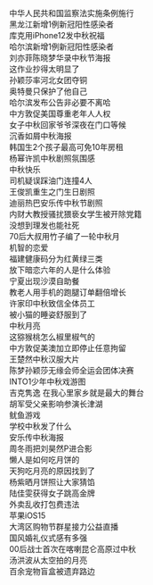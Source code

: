 中华人民共和国监察法实施条例施行  
黑龙江新增1例新冠阳性感染者  
库克用iPhone12发中秋祝福  
哈尔滨新增1例新冠阳性感染者  
刘亦菲陈晓梦华录中秋节海报  
这作业抄得太明显了  
孙颖莎率河北女团夺铜  
奥特曼只保护了他自己  
哈尔滨发布公告非必要不离哈  
中方敦促美国尊重老年人人权  
女子中秋回家爷爷深夜在门口等候  
沉香如屑中秋海报  
韩国生2个孩子最高可免10年房租  
杨幂许凯中秋剧照氛围感  
中秋快乐  
司机疑误踩油门连撞4人  
王俊凯重生之门生日剧照  
迪丽热巴安乐传中秋节剧照  
内财大教授骚扰猥亵女学生被开除党籍  
没想到理发也能社死  
70后大叔用竹子编了一轮中秋月  
机智的恋爱  
福建健康码分为红黄绿三类  
放下暗恋六年的人是什么体验  
宁夏出现沙漠自助餐  
教老人用手机的跑腿订单翻倍增长  
许家印中秋致信全体员工  
被小猫的睡姿舒服到了  
中秋月亮  
这猕猴桃怎么椒里椒气的  
中方敦促美澳加立即停止任意拘留  
王楚然中秋汉服大片  
陈梦孙颖莎无缘会师全运会团体决赛  
INTO1少年中秋戏游图  
吉克隽逸 在我心里家乡就是最大的舞台  
胡军受父亲影响参演长津湖  
鱿鱼游戏  
学校中秋发了什么  
安乐传中秋海报  
周冬雨把刘昊然P进合影  
懒人是如何吃月饼的  
天狗吃月亮的原因找到了  
杨紫晒月饼照让大家猜馅  
陆佳雯获得女子跳高金牌  
外卖乱收打包费违法  
苹果iOS15  
大湾区购物节群星接力公益直播  
国风婚礼仪式感有多强  
00后战士首次在喀喇昆仑高原过中秋  
汤洪波从太空拍的月亮  
百余宠物盲盒被遗弃路边  
